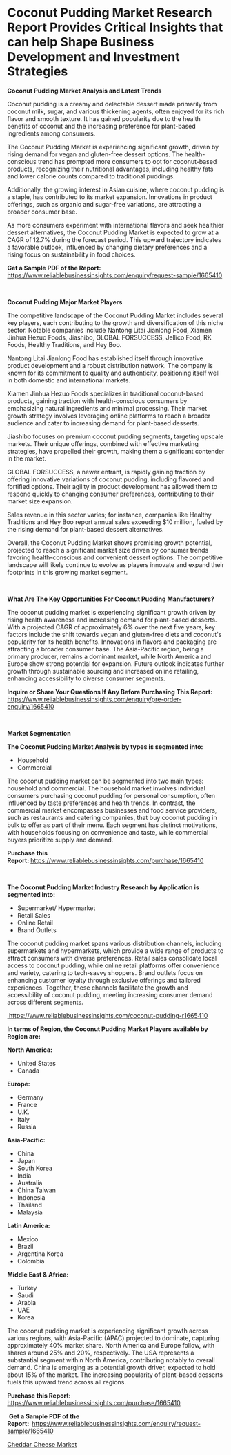 <p><h1>Coconut Pudding Market Research Report Provides Critical Insights that can help Shape Business Development and Investment Strategies</h1></p><p><strong>Coconut Pudding Market Analysis and Latest Trends</strong></p>
<p><p>Coconut pudding is a creamy and delectable dessert made primarily from coconut milk, sugar, and various thickening agents, often enjoyed for its rich flavor and smooth texture. It has gained popularity due to the health benefits of coconut and the increasing preference for plant-based ingredients among consumers. </p><p>The Coconut Pudding Market is experiencing significant growth, driven by rising demand for vegan and gluten-free dessert options. The health-conscious trend has prompted more consumers to opt for coconut-based products, recognizing their nutritional advantages, including healthy fats and lower calorie counts compared to traditional puddings. </p><p>Additionally, the growing interest in Asian cuisine, where coconut pudding is a staple, has contributed to its market expansion. Innovations in product offerings, such as organic and sugar-free variations, are attracting a broader consumer base. </p><p>As more consumers experiment with international flavors and seek healthier dessert alternatives, the Coconut Pudding Market is expected to grow at a CAGR of 12.7% during the forecast period. This upward trajectory indicates a favorable outlook, influenced by changing dietary preferences and a rising focus on sustainability in food choices.</p></p>
<p><strong>Get a Sample PDF of the Report:&nbsp;</strong> <a href="https://www.reliablebusinessinsights.com/enquiry/request-sample/1665410?utm_campaign=2286&utm_medium=2&utm_source=Github&utm_content=ia&utm_term=14022025&utm_id=coconut-pudding">https://www.reliablebusinessinsights.com/enquiry/request-sample/1665410</a></p>
<p>&nbsp;</p>
<p><strong>Coconut Pudding Major Market Players</strong></p>
<p><p>The competitive landscape of the Coconut Pudding Market includes several key players, each contributing to the growth and diversification of this niche sector. Notable companies include Nantong Litai Jianlong Food, Xiamen Jinhua Hezuo Foods, Jiashibo, GLOBAL FORSUCCESS, Jellico Food, RK Foods, Healthy Traditions, and Hey Boo.</p><p>Nantong Litai Jianlong Food has established itself through innovative product development and a robust distribution network. The company is known for its commitment to quality and authenticity, positioning itself well in both domestic and international markets.</p><p>Xiamen Jinhua Hezuo Foods specializes in traditional coconut-based products, gaining traction with health-conscious consumers by emphasizing natural ingredients and minimal processing. Their market growth strategy involves leveraging online platforms to reach a broader audience and cater to increasing demand for plant-based desserts.</p><p>Jiashibo focuses on premium coconut pudding segments, targeting upscale markets. Their unique offerings, combined with effective marketing strategies, have propelled their growth, making them a significant contender in the market.</p><p>GLOBAL FORSUCCESS, a newer entrant, is rapidly gaining traction by offering innovative variations of coconut pudding, including flavored and fortified options. Their agility in product development has allowed them to respond quickly to changing consumer preferences, contributing to their market size expansion.</p><p>Sales revenue in this sector varies; for instance, companies like Healthy Traditions and Hey Boo report annual sales exceeding $10 million, fueled by the rising demand for plant-based dessert alternatives.</p><p>Overall, the Coconut Pudding Market shows promising growth potential, projected to reach a significant market size driven by consumer trends favoring health-conscious and convenient dessert options. The competitive landscape will likely continue to evolve as players innovate and expand their footprints in this growing market segment.</p></p>
<p>&nbsp;</p>
<p><strong>What Are The Key Opportunities For Coconut Pudding Manufacturers?</strong></p>
<p><p>The coconut pudding market is experiencing significant growth driven by rising health awareness and increasing demand for plant-based desserts. With a projected CAGR of approximately 6% over the next five years, key factors include the shift towards vegan and gluten-free diets and coconut's popularity for its health benefits. Innovations in flavors and packaging are attracting a broader consumer base. The Asia-Pacific region, being a primary producer, remains a dominant market, while North America and Europe show strong potential for expansion. Future outlook indicates further growth through sustainable sourcing and increased online retailing, enhancing accessibility to diverse consumer segments.</p></p>
<p><strong>Inquire or Share Your Questions If Any Before Purchasing This Report:</strong> <a href="https://www.reliablebusinessinsights.com/enquiry/pre-order-enquiry/1665410?utm_campaign=2286&utm_medium=2&utm_source=Github&utm_content=ia&utm_term=14022025&utm_id=coconut-pudding">https://www.reliablebusinessinsights.com/enquiry/pre-order-enquiry/1665410</a></p>
<p>&nbsp;</p>
<p><strong>Market Segmentation</strong></p>
<p><strong>The Coconut Pudding Market Analysis by types is segmented into:</strong></p>
<p><ul><li>Household</li><li>Commercial</li></ul></p>
<p><p>The coconut pudding market can be segmented into two main types: household and commercial. The household market involves individual consumers purchasing coconut pudding for personal consumption, often influenced by taste preferences and health trends. In contrast, the commercial market encompasses businesses and food service providers, such as restaurants and catering companies, that buy coconut pudding in bulk to offer as part of their menu. Each segment has distinct motivations, with households focusing on convenience and taste, while commercial buyers prioritize supply and demand.</p></p>
<p><strong>Purchase this Report:&nbsp;</strong><a href="https://www.reliablebusinessinsights.com/purchase/1665410?utm_campaign=2286&utm_medium=2&utm_source=Github&utm_content=ia&utm_term=14022025&utm_id=coconut-pudding">https://www.reliablebusinessinsights.com/purchase/1665410</a></p>
<p>&nbsp;</p>
<p><strong>The Coconut Pudding Market Industry Research by Application is segmented into:</strong></p>
<p><ul><li>Supermarket/ Hypermarket</li><li>Retail Sales</li><li>Online Retail</li><li>Brand Outlets</li></ul></p>
<p><p>The coconut pudding market spans various distribution channels, including supermarkets and hypermarkets, which provide a wide range of products to attract consumers with diverse preferences. Retail sales consolidate local access to coconut pudding, while online retail platforms offer convenience and variety, catering to tech-savvy shoppers. Brand outlets focus on enhancing customer loyalty through exclusive offerings and tailored experiences. Together, these channels facilitate the growth and accessibility of coconut pudding, meeting increasing consumer demand across different segments.</p></p>
<p><a href="https://www.reliablebusinessinsights.com/coconut-pudding-r1665410?utm_campaign=2286&utm_medium=2&utm_source=Github&utm_content=ia&utm_term=14022025&utm_id=coconut-pudding">&nbsp;https://www.reliablebusinessinsights.com/coconut-pudding-r1665410</a></p>
<p><strong>In terms of Region, the Coconut Pudding Market Players available by Region are:</strong></p>
<p>
    <p> <strong> North America: </strong>
        <ul>
            <li>United States</li>
            <li>Canada</li>
        </ul>
        </p> 
    <p> <strong> Europe: </strong>
        <ul>
            <li>Germany</li>
            <li>France</li>
            <li>U.K.</li>
            <li>Italy</li>
            <li>Russia</li>
        </ul>
        </p> 
    <p> <strong> Asia-Pacific: </strong>
        <ul>
            <li>China</li>
            <li>Japan</li>
            <li>South Korea</li>
            <li>India</li>
            <li>Australia</li>
            <li>China Taiwan</li>
            <li>Indonesia</li>
            <li>Thailand</li>
            <li>Malaysia</li>
        </ul>
        </p> 
    <p> <strong> Latin America: </strong>
        <ul>
            <li>Mexico</li>
            <li>Brazil</li>
            <li>Argentina Korea</li>
            <li>Colombia</li>
        </ul>
        </p> 
    <p> <strong> Middle East & Africa: </strong>
        <ul>
            <li>Turkey</li>
            <li>Saudi</li>
            <li>Arabia</li>
            <li>UAE</li>
            <li>Korea</li>
        </ul>
    </p>
    </p>
<p><p>The coconut pudding market is experiencing significant growth across various regions, with Asia-Pacific (APAC) projected to dominate, capturing approximately 40% market share. North America and Europe follow, with shares around 25% and 20%, respectively. The USA represents a substantial segment within North America, contributing notably to overall demand. China is emerging as a potential growth driver, expected to hold about 15% of the market. The increasing popularity of plant-based desserts fuels this upward trend across all regions.</p></p>
<p><strong>Purchase this Report: </strong><a href="https://www.reliablebusinessinsights.com/purchase/1665410?utm_campaign=2286&utm_medium=2&utm_source=Github&utm_content=ia&utm_term=14022025&utm_id=coconut-pudding">https://www.reliablebusinessinsights.com/purchase/1665410</a></p>
<p>&nbsp;<strong>Get a Sample PDF of the Report:&nbsp;&nbsp;</strong><a href="https://www.reliablebusinessinsights.com/enquiry/request-sample/1665410?utm_campaign=2286&utm_medium=2&utm_source=Github&utm_content=ia&utm_term=14022025&utm_id=coconut-pudding">https://www.reliablebusinessinsights.com/enquiry/request-sample/1665410</a></p>
<p><strong></strong></p>
<p><p><a href="https://github.com/triattwood9919/Market-Research-Report-List-1/blob/main/cheddar-cheese-market.md?utm_campaign=2286&utm_medium=2&utm_source=Github&utm_content=ia&utm_term=14022025&utm_id=coconut-pudding">Cheddar Cheese Market</a></p></p>
